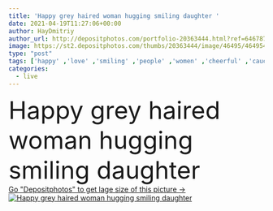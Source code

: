 ```yaml
---
title: 'Happy grey haired woman hugging smiling daughter '
date: 2021-04-19T11:27:06+00:00
author: HayDmitriy
author_url: http://depositphotos.com/portfolio-20363444.html?ref=64678756
image: https://st2.depositphotos.com/thumbs/20363444/image/46495/464954788/api_thumb_450.jpg?forcejpeg=true
type: "post"
tags: ['happy' ,'love' ,'smiling' ,'people' ,'women' ,'cheerful' ,'caucasian' ,'family' ,'care' ,'emotion' ,'home' ,'together' ,'indoors' ,'daughter' ,'casual' ,'positive' ,'senior' ,'elderly' ,'embrace' ,'mother' ,'parent' ,'mom' ,'hug' ,'relationship' ,'motherhood' ,'closed eyes' ,'Living Room' ,'Grey Hair' ]
categories: 
  - live
---
```

<div aling="center">
            <font size="60"> Happy grey haired woman hugging smiling daughter</font>   
</div>
<div>
    <a href='https://depositphotos.com/464954788/stock-photo-happy-grey-haired-woman-hugging.html?ref=64678756' target=_blank > Go "Depositphotos" to get lage size of this picture ->
        <img href='https://depositphotos.com/464954788/stock-photo-happy-grey-haired-woman-hugging.html?ref=64678756' src='https://st2.depositphotos.com/20363444/46495/i/950/depositphotos_464954788-stock-photo-happy-grey-haired-woman-hugging.jpg?forcejpeg=true' alt='Happy grey haired woman hugging smiling daughter' >
    </a>
</div>
